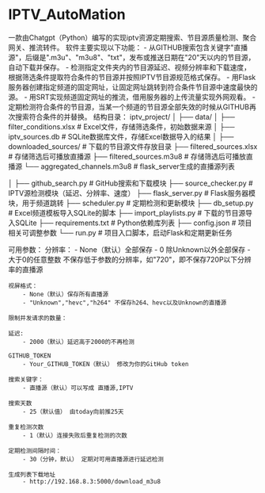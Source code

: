 # IPTV_AutoMation
一款由Chatgpt（Python）编写的实现iptv资源定期搜索、节目源质量检测、聚合网关、推流转件。
软件主要实现以下功能：
    - 从GITHUB搜索包含关键字"直播源"，后缀是".m3u"、"m3u8"、"txt"，发布或推送日期在"20"天以内的节目源，自动下载并保存。
    - 检测指定文件夹内的节目源延迟、视频分辨率和下载速度，根据筛选条件提取符合条件的节目源并按照IPTV节目源规范格式保存。
    - 用Flask服务器创建指定频道的固定网址，让固定网址跳转到符合条件节目源中速度最快的源。
    - 用SRT实现频道固定网址的推流，借用服务器的上传流量实现外网观看。
    - 定期检测符合条件的节目源，当某一个频道的节目源全部失效的时候从GITHUB再次搜索符合条件的并替换。
结构目录：
iptv_project/
│
├── data/
│   ├── filter_conditions.xlsx   # Excel文件，存储筛选条件，初始数据来源
│   ├── iptv_sources.db          # SQLite数据库文件，存储Excel数据导入的结果
│   ├── downloaded_sources/      # 下载的节目源文件存放目录
    ├── filtered_sources.xlsx    # 存储筛选后可播放直播源
    ├── filtered_sources.m3u8    # 存储筛选后可播放直播源
    └── aggregated_channels.m3u8 # flask_server生成的直播源列表

│
├── github_search.py             # GitHub搜索和下载模块
├── source_checker.py            # IPTV源检测模块（延迟、分辨率、速度）
├── flask_server.py              # Flask服务器模块，用于频道跳转
├── scheduler.py                 # 定期检测和更新模块
├── db_setup.py                  # Excel频道模板导入SQLite的脚本
├── import_playlists.py          # 下载的节目源导入SQLite
├── requirements.txt             # Python依赖库列表
├── config.json                  # 项目相关可调整参数
└── run.py                       # 项目入口脚本，启动Flask和定期更新任务

可用参数：
    分辨率：
        - None（默认）全部保存
        - 0 除Unknown以外全部保存
        - 大于0的任意整数 不保存低于参数的分辨率，如"720"，即不保存720P以下分辨率的直播源

    视屏格式：
        - None（默认）保存所有直播源
        - "Unknown","hevc","h264" 不保存h264、hevc以及Unknown的直播源

    限制并发请求的数量：

    延迟:
        - 2000（默认）延迟高于2000的不再检测

    GITHUB_TOKEN
        - Your_GITHUB_TOKEN（默认） 修改为你的GitHub token

    搜索关键字：
        - 直播源（默认）可以写成 直播源,IPTV

    搜索天数
        - 25（默认值） 由today向前推25天
    
    重复检测次数
        - 1（默认）连接失败后重复检测的次数

    定期检测间隔时间：
        - 30（分钟，默认） 定期对可用直播源进行延迟检测

    生成列表下载地址
        - http://192.168.8.3:5000/download_m3u8
    

        
